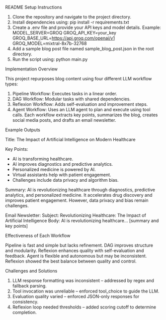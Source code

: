 README
Setup Instructions

1. Clone the repository and navigate to the project directory.
2. Install dependencies using: pip install -r requirements.txt
3. Create a .env file and provide your API keys and model details. Example:
   MODEL_SERVER=GROQ
   GROQ_API_KEY=your_key
   GROQ_BASE_URL=https://api.groq.com/openai/v1
   GROQ_MODEL=mixtral-8x7b-32768
4. Add a sample blog post file named sample_blog_post.json in the root directory.
5. Run the script using: python main.py

Implementation Overview

This project repurposes blog content using four different LLM workflow types:
1. Pipeline Workflow: Executes tasks in a linear order.
2. DAG Workflow: Modular tasks with shared dependencies.
3. Reflexion Workflow: Adds self-evaluation and improvement steps.
4. Agent Workflow: Uses an LLM agent to plan and execute using tool calls.
Each workflow extracts key points, summarizes the blog, creates social media posts, and drafts an email newsletter.

Example Outputs

Title: The Impact of Artificial Intelligence on Modern Healthcare

Key Points:
- AI is transforming healthcare.
- AI improves diagnostics and predictive analytics.
- Personalized medicine is powered by AI.
- Virtual assistants help with patient engagement.
- Challenges include data privacy and algorithm bias.

Summary:
AI is revolutionizing healthcare through diagnostics, predictive analytics, and personalized medicine. It accelerates drug discovery and improves patient engagement. However, data privacy and bias remain challenges.

Email Newsletter:
Subject: Revolutionizing Healthcare: The Impact of Artificial Intelligence
Body: AI is revolutionizing healthcare... [summary and key points]

Effectiveness of Each Workflow

Pipeline is fast and simple but lacks refinement. DAG improves structure and modularity. Reflexion enhances quality with self-evaluation and feedback. Agent is flexible and autonomous but may be inconsistent. Reflexion showed the best balance between quality and control.

Challenges and Solutions

1. LLM response formatting was inconsistent – addressed by regex and fallback parsing.
2. Tool invocation was unreliable – enforced tool_choice to guide the LLM.
3. Evaluation quality varied – enforced JSON-only responses for consistency.
4. Reflexion loop needed thresholds – added scoring cutoff to determine completion.
